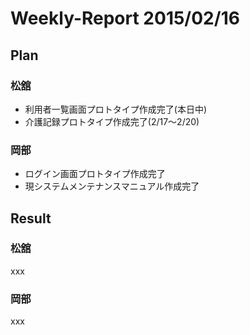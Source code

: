 # Weekly-Report 2015/02/16

## Plan

### 松舘

* 利用者一覧画面プロトタイプ作成完了(本日中)
* 介護記録プロトタイプ作成完了(2/17〜2/20)

### 岡部

* ログイン画面プロトタイプ作成完了
* 現システムメンテナンスマニュアル作成完了

## Result

### 松舘

xxx

### 岡部

xxx
